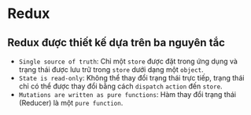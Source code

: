 # Redux

## Redux được thiết kế dựa trên ba nguyên tắc
- `Single source of truth`: Chỉ một `store` được đặt trong ứng dụng và trạng thái được lưu trữ trong `store` dưới dạng một `object`.
- `State is read-only`: Không thể thay đổi trạng thái trực tiếp, trạng thái chỉ có thể được thay đổi bằng cách `dispatch` `action` đến `store`.
- `Mutations are written as pure functions`: Hàm thay đổi trạng thái (Reducer) là một `pure function`.
